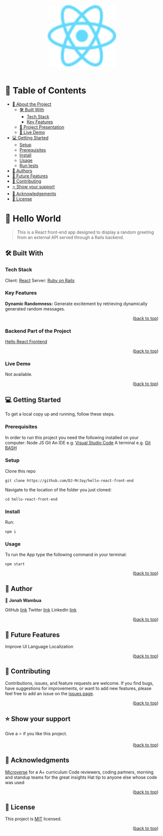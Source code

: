 <div align="center">
  <img src="./React-icon.png" alt="logo" width="auto"  height="200" style="margin: 20px 0;" />
  <br>
</div>

<a name="readme-top"></a>

# 📗 Table of Contents

- [📖 About the Project](#about-project)
  - [🛠 Built With](#built-with)
    - [Tech Stack](#tech-stack)
    - [Key Features](#key-features)
  - [🔭 Project Presentation](#project-presentation)
  - [🚀 Live Demo](#live-demo)
- [💻 Getting Started](#getting-started)
  - [Setup](#setup)
  - [Prerequisites](#prerequisites)
  - [Install](#install)
  - [Usage](#usage)
  - [Run tests](#run-tests)
- [👥 Authors](#authors)
- [🔭 Future Features](#future-features)
- [🤝 Contributing](#contributing)
- [⭐️ Show your support](#support)
- [🙏 Acknowledgements](#acknowledgements)
- [📝 License](#license)

# 📖 Hello World <a name="about-project"></a>

> This is a React front-end app designed to display a random greeting from an external API served through a Rails backend.

## 🛠 Built With <a name="built-with"></a>

### Tech Stack <a name="tech-stack"></a>

Client: <a href="https://reactjs.org/">React</a></li>
Server: <a href="https://rubyonrails.org/">Ruby on Rails</a></li>

### Key Features <a name="key-features"></a>

**Dynamic Randomness:** Generate excitement by retrieving dynamically generated random messages.

<p align="right">(<a href="#readme-top">back to top</a>)</p>

### Backend Part of the Project

[Hello React Frontend](https://github.com/DJ-MrJay/hello-rails-back-end)

<p align="right">(<a href="#readme-top">back to top</a>)</p>

### Live Demo <a name="live-demo"></a>

Not available.

<p align="right">(<a href="#readme-top">back to top</a>)</p>

## 💻 Getting Started <a name="getting-started"></a>

To get a local copy up and running, follow these steps.

### Prerequisites

In order to run this project you need the following installed on your computer:
Node JS
Git
An IDE e.g. [Visual Studio Code](https://code.visualstudio.com/)
A terminal e.g. [Git BASH](https://gitforwindows.org/)

### Setup

Clone this repo

```
git clone https://github.com/DJ-MrJay/hello-react-front-end
```

Navigate to the location of the folder you just cloned:

```
cd hello-react-front-end
```

### Install

Run:

```
npm i
```
### Usage

To run the App type the following command in your terminal:

```
npm start
```

<p align="right">(<a href="#readme-top">back to top</a>)</p>

## 👤 Author <a name="authors"></a>

👤 **Jonah Wambua**

GitHub [link](https://github.com/DJ-MrJay)
Twitter [link](https://twitter.com/jonah_wambua)
LinkedIn [link](https://www.linkedin.com/in/jonah-wambua/)


<p align="right">(<a href="#readme-top">back to top</a>)</p>

## 🔭 Future Features <a name="future-features"></a>

Improve UI
Language Localization

<p align="right">(<a href="#readme-top">back to top</a>)</p>

## 🤝 Contributing <a name="contributing"></a>

Contributions, issues, and feature requests are welcome. If you find bugs, have suggestions for improvements, or want to add new features, please feel free to add an issue on the [issues page](../../issues/).

<p align="right">(<a href="#readme-top">back to top</a>)</p>

## ⭐️ Show your support <a name="support"></a>

Give a ⭐️ if you like this project.

<p align="right">(<a href="#readme-top">back to top</a>)</p>

## 🙏 Acknowledgments <a name="acknowledgements"></a>

[Microverse](https://www.microverse.org) for a A+ curriculum
Code reviewers, coding partners, morning and standup teams for the great insights
Hat tip to anyone else whose code was used

<p align="right">(<a href="#readme-top">back to top</a>)</p>

## 📝 License <a name="license"></a>

This project is [MIT](./LICENSE) licensed.

<p align="right">(<a href="#readme-top">back to top</a>)</p>
